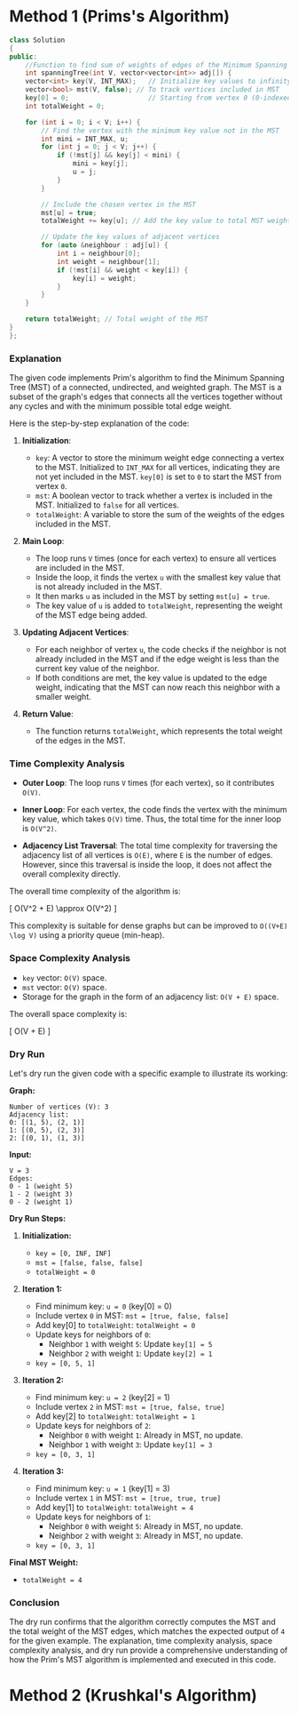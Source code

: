 # Method 1 (Prims's Algorithm)
```cpp
class Solution
{
public:
    //Function to find sum of weights of edges of the Minimum Spanning Tree.
    int spanningTree(int V, vector<vector<int>> adj[]) {
    vector<int> key(V, INT_MAX);   // Initialize key values to infinity
    vector<bool> mst(V, false); // To track vertices included in MST
    key[0] = 0;                    // Starting from vertex 0 (0-indexed)
    int totalWeight = 0;

    for (int i = 0; i < V; i++) {
        // Find the vertex with the minimum key value not in the MST
        int mini = INT_MAX, u;
        for (int j = 0; j < V; j++) {
            if (!mst[j] && key[j] < mini) {
                mini = key[j];
                u = j;
            }
        }

        // Include the chosen vertex in the MST
        mst[u] = true;
        totalWeight += key[u]; // Add the key value to total MST weight

        // Update the key values of adjacent vertices
        for (auto &neighbour : adj[u]) {
            int i = neighbour[0];
            int weight = neighbour[1];
            if (!mst[i] && weight < key[i]) {
                key[i] = weight;
            }
        }
    }

    return totalWeight; // Total weight of the MST
}
};
```
### Explanation

The given code implements Prim's algorithm to find the Minimum Spanning Tree (MST) of a connected, undirected, and weighted graph. The MST is a subset of the graph's edges that connects all the vertices together without any cycles and with the minimum possible total edge weight.

Here is the step-by-step explanation of the code:

1. **Initialization**:
   - `key`: A vector to store the minimum weight edge connecting a vertex to the MST. Initialized to `INT_MAX` for all vertices, indicating they are not yet included in the MST. `key[0]` is set to `0` to start the MST from vertex `0`.
   - `mst`: A boolean vector to track whether a vertex is included in the MST. Initialized to `false` for all vertices.
   - `totalWeight`: A variable to store the sum of the weights of the edges included in the MST.

2. **Main Loop**:
   - The loop runs `V` times (once for each vertex) to ensure all vertices are included in the MST.
   - Inside the loop, it finds the vertex `u` with the smallest key value that is not already included in the MST.
   - It then marks `u` as included in the MST by setting `mst[u] = true`.
   - The key value of `u` is added to `totalWeight`, representing the weight of the MST edge being added.

3. **Updating Adjacent Vertices**:
   - For each neighbor of vertex `u`, the code checks if the neighbor is not already included in the MST and if the edge weight is less than the current key value of the neighbor.
   - If both conditions are met, the key value is updated to the edge weight, indicating that the MST can now reach this neighbor with a smaller weight.

4. **Return Value**:
   - The function returns `totalWeight`, which represents the total weight of the edges in the MST.

### Time Complexity Analysis

- **Outer Loop**: The loop runs `V` times (for each vertex), so it contributes `O(V)`.

- **Inner Loop**: For each vertex, the code finds the vertex with the minimum key value, which takes `O(V)` time. Thus, the total time for the inner loop is `O(V^2)`.

- **Adjacency List Traversal**: The total time complexity for traversing the adjacency list of all vertices is `O(E)`, where `E` is the number of edges. However, since this traversal is inside the loop, it does not affect the overall complexity directly.

The overall time complexity of the algorithm is:

\[ O(V^2 + E) \approx O(V^2) \]

This complexity is suitable for dense graphs but can be improved to `O((V+E) \log V)` using a priority queue (min-heap).

### Space Complexity Analysis

- `key` vector: `O(V)` space.
- `mst` vector: `O(V)` space.
- Storage for the graph in the form of an adjacency list: `O(V + E)` space.

The overall space complexity is:

\[ O(V + E) \]

### Dry Run

Let's dry run the given code with a specific example to illustrate its working:

**Graph:**
```
Number of vertices (V): 3
Adjacency list:
0: [(1, 5), (2, 1)]
1: [(0, 5), (2, 3)]
2: [(0, 1), (1, 3)]
```

**Input:**
```plaintext
V = 3
Edges:
0 - 1 (weight 5)
1 - 2 (weight 3)
0 - 2 (weight 1)
```

**Dry Run Steps:**

1. **Initialization:**
   - `key = [0, INF, INF]`
   - `mst = [false, false, false]`
   - `totalWeight = 0`

2. **Iteration 1:**
   - Find minimum key: `u = 0` (key[0] = 0)
   - Include vertex `0` in MST: `mst = [true, false, false]`
   - Add key[0] to `totalWeight`: `totalWeight = 0`
   - Update keys for neighbors of `0`:
     - Neighbor `1` with weight `5`: Update `key[1] = 5`
     - Neighbor `2` with weight `1`: Update `key[2] = 1`
   - `key = [0, 5, 1]`

3. **Iteration 2:**
   - Find minimum key: `u = 2` (key[2] = 1)
   - Include vertex `2` in MST: `mst = [true, false, true]`
   - Add key[2] to `totalWeight`: `totalWeight = 1`
   - Update keys for neighbors of `2`:
     - Neighbor `0` with weight `1`: Already in MST, no update.
     - Neighbor `1` with weight `3`: Update `key[1] = 3`
   - `key = [0, 3, 1]`

4. **Iteration 3:**
   - Find minimum key: `u = 1` (key[1] = 3)
   - Include vertex `1` in MST: `mst = [true, true, true]`
   - Add key[1] to `totalWeight`: `totalWeight = 4`
   - Update keys for neighbors of `1`:
     - Neighbor `0` with weight `5`: Already in MST, no update.
     - Neighbor `2` with weight `3`: Already in MST, no update.
   - `key = [0, 3, 1]`

**Final MST Weight:**
- `totalWeight = 4`

### Conclusion

The dry run confirms that the algorithm correctly computes the MST and the total weight of the MST edges, which matches the expected output of `4` for the given example. The explanation, time complexity analysis, space complexity analysis, and dry run provide a comprehensive understanding of how the Prim's MST algorithm is implemented and executed in this code.


# Method 2 (Krushkal's Algorithm)
```cpp
```
